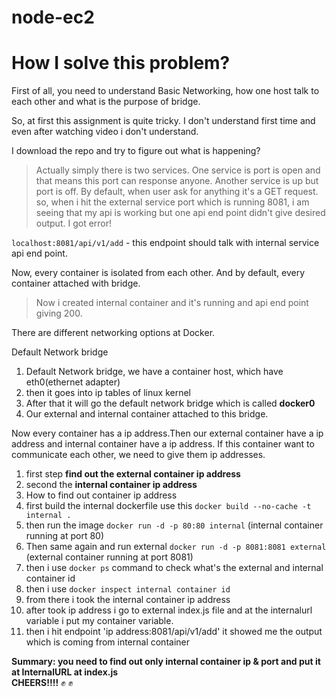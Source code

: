 # node-ec2

# How I solve this problem?

<p>First of all, you need to understand Basic Networking, how one host talk to each other and what is the purpose of bridge.

So, at first this assignment is quite tricky. I don't understand first time and even after watching video i don't understand. </p>

I download the repo and try to figure out what is happening?

> Actually simply there is two services. One service is port is open and that means this port can response anyone. Another service is up but port is off. By default, when user ask for anything it's 
a GET request. so, when i hit the external service port which is running 8081, i am seeing that 
my api is working but one api end point didn't give desired output. I got error!

`localhost:8081/api/v1/add` - this endpoint should talk with internal service api end point.

Now, every container is isolated from each other. And by default, every container attached with bridge. 

> Now i created internal container and it's running and api end point giving 200. 

There are different networking options at Docker.

Default Network bridge

1. Default Network bridge, we have a container host, which have eth0(ethernet adapter) 
2. then it goes into ip tables of linux kernel
3. After that it will go the default network bridge which is called **docker0**
4. Our external and internal container attached to this bridge.

<p>
Now every container has a ip address.Then our external container have a ip address and internal 
container have a ip address. If this container want to communicate each other, we need to give them ip addresses. 
</p>

1. first step **find out the external container ip address**
2. second the **internal container ip address**
3. How to find out container ip address
4. first build the internal dockerfile use this `docker build --no-cache -t internal .`
5. then run the image `docker run -d -p 80:80 internal` (internal container running at port 80)
6. Then same again and run external `docker run -d -p 8081:8081 external` (external container running at port 8081)
7. then i use `docker ps` command to check what's the external and internal container id
8. then i use `docker inspect internal container id` 
9. from there i took the internal container ip address
10. after took ip address i go to external index.js file and at the internalurl variable i put my container variable.
11. then i hit endpoint 'ip address:8081/api/v1/add' it showed me the output which is coming from
internal container 

**Summary: you need to find out only internal container ip & port and put it at InternalURL at index.js**
<br/>
**CHEERS!!!!** :fist:
:fist:
